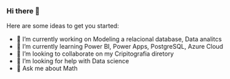 ### Hi there 👋

Here are some ideas to get you started:

- 🔭 I’m currently working on Modeling a relacional database, Data analitcs 
- 🌱 I’m currently learning Power BI, Power Apps, PostgreSQL, Azure Cloud
- 👯 I’m looking to collaborate on my Cripitografia diretory
- 🤔 I’m looking for help with Data science
- 💬 Ask me about Math


